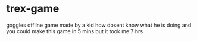 # trex-game
goggles offline game made by a kid how dosent know what he is doing and you could make this game in 5 mins but it took me 7 hrs
